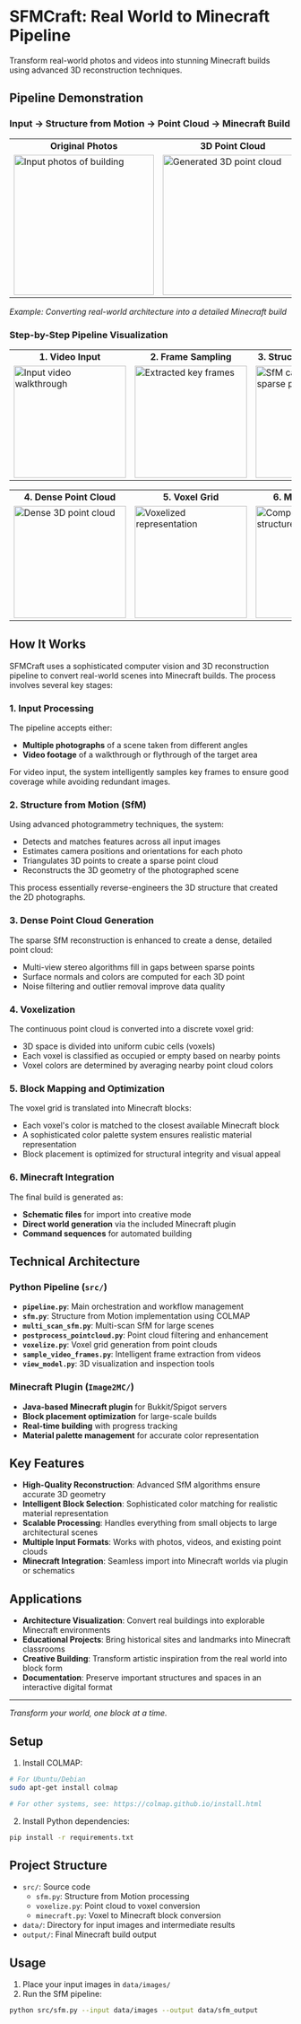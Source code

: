 # SFMCraft: Real World to Minecraft Pipeline

Transform real-world photos and videos into stunning Minecraft builds using advanced 3D reconstruction techniques.

## Pipeline Demonstration

### Input → Structure from Motion → Point Cloud → Minecraft Build

<table>
<tr>
<td align="center"><strong>Original Photos</strong></td>
<td align="center"><strong>3D Point Cloud</strong></td>
<td align="center"><strong>Minecraft Result</strong></td>
</tr>
<tr>
<td><img src="examples/input_photos.jpg" width="250" alt="Input photos of building"></td>
<td><img src="examples/pointcloud_view.png" width="250" alt="Generated 3D point cloud"></td>
<td><img src="examples/minecraft_build.png" width="250" alt="Final Minecraft build"></td>
</tr>
</table>

*Example: Converting real-world architecture into a detailed Minecraft build*

### Step-by-Step Pipeline Visualization

<table>
<tr>
<td align="center"><strong>1. Video Input</strong></td>
<td align="center"><strong>2. Frame Sampling</strong></td>
<td align="center"><strong>3. Structure from Motion</strong></td>
</tr>
<tr>
<td><img src="examples/input_video.gif" width="200" alt="Input video walkthrough"></td>
<td><img src="examples/sampled_frames.jpg" width="200" alt="Extracted key frames"></td>
<td><img src="examples/sfm_reconstruction.png" width="200" alt="SfM camera poses and sparse points"></td>
</tr>
</table>

<table>
<tr>
<td align="center"><strong>4. Dense Point Cloud</strong></td>
<td align="center"><strong>5. Voxel Grid</strong></td>
<td align="center"><strong>6. Minecraft Build</strong></td>
</tr>
<tr>
<td><img src="examples/dense_pointcloud.png" width="200" alt="Dense 3D point cloud"></td>
<td><img src="examples/voxel_grid.png" width="200" alt="Voxelized representation"></td>
<td><img src="examples/final_build.png" width="200" alt="Complete Minecraft structure"></td>
</tr>
</table>

## How It Works

SFMCraft uses a sophisticated computer vision and 3D reconstruction pipeline to convert real-world scenes into Minecraft builds. The process involves several key stages:

### 1. Input Processing
The pipeline accepts either:
- **Multiple photographs** of a scene taken from different angles
- **Video footage** of a walkthrough or flythrough of the target area

For video input, the system intelligently samples key frames to ensure good coverage while avoiding redundant images.

### 2. Structure from Motion (SfM)
Using advanced photogrammetry techniques, the system:
- Detects and matches features across all input images
- Estimates camera positions and orientations for each photo
- Triangulates 3D points to create a sparse point cloud
- Reconstructs the 3D geometry of the photographed scene

This process essentially reverse-engineers the 3D structure that created the 2D photographs.

### 3. Dense Point Cloud Generation
The sparse SfM reconstruction is enhanced to create a dense, detailed point cloud:
- Multi-view stereo algorithms fill in gaps between sparse points
- Surface normals and colors are computed for each 3D point
- Noise filtering and outlier removal improve data quality

### 4. Voxelization
The continuous point cloud is converted into a discrete voxel grid:
- 3D space is divided into uniform cubic cells (voxels)
- Each voxel is classified as occupied or empty based on nearby points
- Voxel colors are determined by averaging nearby point cloud colors

### 5. Block Mapping and Optimization
The voxel grid is translated into Minecraft blocks:
- Each voxel's color is matched to the closest available Minecraft block
- A sophisticated color palette system ensures realistic material representation
- Block placement is optimized for structural integrity and visual appeal

### 6. Minecraft Integration
The final build is generated as:
- **Schematic files** for import into creative mode
- **Direct world generation** via the included Minecraft plugin
- **Command sequences** for automated building

## Technical Architecture

### Python Pipeline (`src/`)
- **`pipeline.py`**: Main orchestration and workflow management
- **`sfm.py`**: Structure from Motion implementation using COLMAP
- **`multi_scan_sfm.py`**: Multi-scan SfM for large scenes
- **`postprocess_pointcloud.py`**: Point cloud filtering and enhancement
- **`voxelize.py`**: Voxel grid generation from point clouds
- **`sample_video_frames.py`**: Intelligent frame extraction from videos
- **`view_model.py`**: 3D visualization and inspection tools

### Minecraft Plugin (`Image2MC/`)
- **Java-based Minecraft plugin** for Bukkit/Spigot servers
- **Block placement optimization** for large-scale builds
- **Real-time building** with progress tracking
- **Material palette management** for accurate color representation

## Key Features

- **High-Quality Reconstruction**: Advanced SfM algorithms ensure accurate 3D geometry
- **Intelligent Block Selection**: Sophisticated color matching for realistic material representation
- **Scalable Processing**: Handles everything from small objects to large architectural scenes
- **Multiple Input Formats**: Works with photos, videos, and existing point clouds
- **Minecraft Integration**: Seamless import into Minecraft worlds via plugin or schematics

## Applications

- **Architecture Visualization**: Convert real buildings into explorable Minecraft environments
- **Educational Projects**: Bring historical sites and landmarks into Minecraft classrooms
- **Creative Building**: Transform artistic inspiration from the real world into block form
- **Documentation**: Preserve important structures and spaces in an interactive digital format

---

*Transform your world, one block at a time.*

## Setup

1. Install COLMAP:
```bash
# For Ubuntu/Debian
sudo apt-get install colmap

# For other systems, see: https://colmap.github.io/install.html
```

2. Install Python dependencies:
```bash
pip install -r requirements.txt
```

## Project Structure
- `src/`: Source code
  - `sfm.py`: Structure from Motion processing
  - `voxelize.py`: Point cloud to voxel conversion
  - `minecraft.py`: Voxel to Minecraft block conversion
- `data/`: Directory for input images and intermediate results
- `output/`: Final Minecraft build output

## Usage
1. Place your input images in `data/images/`
2. Run the SfM pipeline:
```bash
python src/sfm.py --input data/images --output data/sfm_output
```
